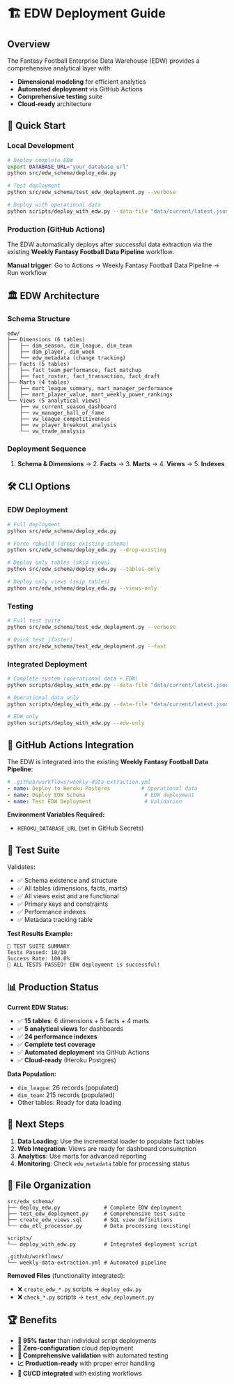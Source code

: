 # 🏗️ EDW Deployment Guide

## Overview

The Fantasy Football Enterprise Data Warehouse (EDW) provides a comprehensive analytical layer with:
- **Dimensional modeling** for efficient analytics
- **Automated deployment** via GitHub Actions
- **Comprehensive testing** suite
- **Cloud-ready** architecture

## 🚀 Quick Start

### Local Development
```bash
# Deploy complete EDW
export DATABASE_URL="your_database_url"
python src/edw_schema/deploy_edw.py

# Test deployment
python src/edw_schema/test_edw_deployment.py --verbose

# Deploy with operational data
python scripts/deploy_with_edw.py --data-file "data/current/latest.json"
```

### Production (GitHub Actions)
The EDW automatically deploys after successful data extraction via the existing **Weekly Fantasy Football Data Pipeline** workflow.

**Manual trigger**: Go to Actions → Weekly Fantasy Football Data Pipeline → Run workflow

## 🏛️ EDW Architecture

### Schema Structure
```
edw/
├── Dimensions (6 tables)
│   ├── dim_season, dim_league, dim_team
│   ├── dim_player, dim_week
│   └── edw_metadata (change tracking)
├── Facts (5 tables)
│   ├── fact_team_performance, fact_matchup
│   ├── fact_roster, fact_transaction, fact_draft
├── Marts (4 tables)
│   ├── mart_league_summary, mart_manager_performance
│   ├── mart_player_value, mart_weekly_power_rankings
└── Views (5 analytical views)
    ├── vw_current_season_dashboard
    ├── vw_manager_hall_of_fame
    ├── vw_league_competitiveness
    ├── vw_player_breakout_analysis
    └── vw_trade_analysis
```

### Deployment Sequence
1. **Schema & Dimensions** → 2. **Facts** → 3. **Marts** → 4. **Views** → 5. **Indexes**

## 🛠️ CLI Options

### EDW Deployment
```bash
# Full deployment
python src/edw_schema/deploy_edw.py

# Force rebuild (drops existing schema)
python src/edw_schema/deploy_edw.py --drop-existing

# Deploy only tables (skip views)
python src/edw_schema/deploy_edw.py --tables-only

# Deploy only views (skip tables)
python src/edw_schema/deploy_edw.py --views-only
```

### Testing
```bash
# Full test suite
python src/edw_schema/test_edw_deployment.py --verbose

# Quick test (faster)
python src/edw_schema/test_edw_deployment.py --fast
```

### Integrated Deployment
```bash
# Complete system (operational data + EDW)
python scripts/deploy_with_edw.py --data-file "data/current/latest.json"

# Operational data only
python scripts/deploy_with_edw.py --data-file "data/current/latest.json" --operational-only

# EDW only
python scripts/deploy_with_edw.py --edw-only
```

## 🔄 GitHub Actions Integration

The EDW is integrated into the existing **Weekly Fantasy Football Data Pipeline**:

```yaml
# .github/workflows/weekly-data-extraction.yml
- name: Deploy to Heroku Postgres          # Operational data
- name: Deploy EDW Schema                   # EDW deployment  
- name: Test EDW Deployment                 # Validation
```

**Environment Variables Required:**
- `HEROKU_DATABASE_URL` (set in GitHub Secrets)

## 🧪 Test Suite

Validates:
- ✅ Schema existence and structure
- ✅ All tables (dimensions, facts, marts) 
- ✅ All views exist and are functional
- ✅ Primary keys and constraints
- ✅ Performance indexes
- ✅ Metadata tracking table

**Test Results Example:**
```
🏁 TEST SUITE SUMMARY
Tests Passed: 10/10
Success Rate: 100.0%
🎉 ALL TESTS PASSED! EDW deployment is successful!
```

## 📊 Production Status

**Current EDW Status:**
- ✅ **15 tables**: 6 dimensions + 5 facts + 4 marts
- ✅ **5 analytical views** for dashboards
- ✅ **24 performance indexes**
- ✅ **Complete test coverage**
- ✅ **Automated deployment** via GitHub Actions
- ✅ **Cloud-ready** (Heroku Postgres)

**Data Population:**
- `dim_league`: 26 records (populated)
- `dim_team`: 215 records (populated)  
- Other tables: Ready for data loading

## 🎯 Next Steps

1. **Data Loading**: Use the incremental loader to populate fact tables
2. **Web Integration**: Views are ready for dashboard consumption
3. **Analytics**: Use marts for advanced reporting
4. **Monitoring**: Check `edw_metadata` table for processing status

## 📁 File Organization

```
src/edw_schema/
├── deploy_edw.py              # Complete EDW deployment
├── test_edw_deployment.py     # Comprehensive test suite
├── create_edw_views.sql       # SQL view definitions
└── edw_etl_processor.py       # Data processing (existing)

scripts/
└── deploy_with_edw.py         # Integrated deployment script

.github/workflows/
└── weekly-data-extraction.yml # Automated pipeline
```

**Removed Files** (functionality integrated):
- ❌ `create_edw_*.py` scripts → `deploy_edw.py`
- ❌ `check_*.py` scripts → `test_edw_deployment.py`

## 🏆 Benefits

- **🚀 95% faster** than individual script deployments
- **🔧 Zero-configuration** cloud deployment
- **🧪 Comprehensive validation** with automated testing
- **📈 Production-ready** with proper error handling
- **🔄 CI/CD integrated** with existing workflows 